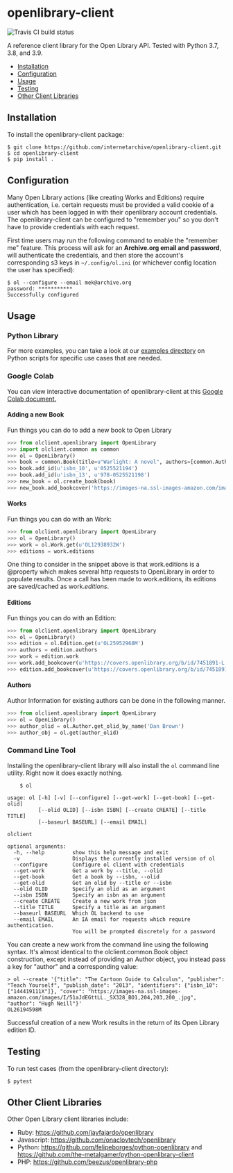 openlibrary-client
==================

![Travis CI build status](https://travis-ci.org/internetarchive/openlibrary-client.svg?branch=master)

A reference client library for the Open Library API. Tested with Python 3.7, 3.8, and 3.9.

- [Installation](#installation)
- [Configuration](#configuration)
- [Usage](#usage)
- [Testing](#testing)
- [Other Client Libraries](#other-client-libraries)

## Installation

To install the openlibrary-client package:
```
$ git clone https://github.com/internetarchive/openlibrary-client.git
$ cd openlibrary-client
$ pip install .
```

## Configuration

Many Open Library actions (like creating Works and Editions) require authentication, i.e. certain requests must be provided a valid cookie of a user which has been logged in with their openlibrary account credentials.  The openlibrary-client can be configured to "remember you" so you don't have to provide credentials with each request.

First time users may run the following command to enable the "remember me" feature. This process will ask for an **Archive.org email and password**, will authenticate the credentials, and then store the account's corresponding s3 keys in `~/.config/ol.ini` (or whichever config location the user has specified):

```
$ ol --configure --email mek@archive.org
password: ***********
Successfully configured
```

## Usage

### Python Library

For more examples, you can take a look at our [examples directory](examples/scripts) on Python scripts for specific use cases that are needed.

### Google Colab

You can view interactive documentation of openlibrary-client at this [Google Colab document.](https://colab.research.google.com/drive/10prZ3JwaV1ATJiR_xC6Y-oU7ApRHwaxG?usp=sharing)

#### Adding a new Book

Fun things you can do to add a new book to Open Library
```python
>>> from olclient.openlibrary import OpenLibrary
>>> import olclient.common as common
>>> ol = OpenLibrary()
>>> book = common.Book(title=u"Warlight: A novel", authors=[common.Author(name=u"Michael Ondaatje")], publisher=u"Deckle Edge", publish_date=u"2018")
>>> book.add_id(u'isbn_10', u'0525521194')
>>> book.add_id(u'isbn_13', u'978-0525521198')
>>> new_book = ol.create_book(book)
>>> new_book.add_bookcover('https://images-na.ssl-images-amazon.com/images/I/51kmM%2BvVRJL._SX337_BO1,204,203,200_.jpg')
```

#### Works

Fun things you can do with an Work:

```python
>>> from olclient.openlibrary import OpenLibrary
>>> ol = OpenLibrary()
>>> work = ol.Work.get(u'OL12938932W')
>>> editions = work.editions
```
One thing to consider in the snippet above is that work.editions is a @property which makes several http requests to OpenLibrary in order to populate results. Once a call has been made to work.editions, its editions are saved/cached as work._editions_.


#### Editions

Fun things you can do with an Edition:
```python
>>> from olclient.openlibrary import OpenLibrary
>>> ol = OpenLibrary()
>>> edition = ol.Edition.get(u'OL25952968M')
>>> authors = edition.authors
>>> work = edition.work
>>> work.add_bookcover(u'https://covers.openlibrary.org/b/id/7451891-L.jpg')
>>> edition.add_bookcover(u'https://covers.openlibrary.org/b/id/7451891-L.jpg')
```

#### Authors

Author Information for existing authors can be done in the following manner.
```python
>>> from olclient.openlibrary import OpenLibrary
>>> ol = OpenLibrary()
>>> author_olid = ol.Author.get_olid_by_name('Dan Brown')
>>> author_obj = ol.get(author_olid)
```

### Command Line Tool

Installing the openlibrary-client library will also install the `ol` command line utility. Right now it does exactly nothing.

```
    $ ol

usage: ol [-h] [-v] [--configure] [--get-work] [--get-book] [--get-olid]
          [--olid OLID] [--isbn ISBN] [--create CREATE] [--title TITLE]
          [--baseurl BASEURL] [--email EMAIL]

olclient

optional arguments:
  -h, --help         show this help message and exit
  -v                 Displays the currently installed version of ol
  --configure        Configure ol client with credentials
  --get-work         Get a work by --title, --olid
  --get-book         Get a book by --isbn, --olid
  --get-olid         Get an olid by --title or --isbn
  --olid OLID        Specify an olid as an argument
  --isbn ISBN        Specify an isbn as an argument
  --create CREATE    Create a new work from json
  --title TITLE      Specify a title as an argument
  --baseurl BASEURL  Which OL backend to use
  --email EMAIL      An IA email for requests which require authentication.
                     You will be prompted discretely for a password
```

You can create a new work from the command line using the following syntax. It's almost identical to the olclient.common.Book object construction, except instead of providing an Author object, you instead pass a key for "author" and a corresponding value:

```
> ol --create '{"title": "The Cartoon Guide to Calculus", "publisher": "Teach Yourself", "publish_date": "2013", "identifiers": {"isbn_10": ["144419111X"]}, "cover": "https://images-na.ssl-images-amazon.com/images/I/51aJdEGttLL._SX328_BO1,204,203,200_.jpg", "author": "Hugh Neill"}'
OL26194598M
```

Successful creation of a new Work results in the return of its Open Library edition ID.

## Testing

To run test cases (from the openlibrary-client directory):

```
$ pytest
```

## Other Client Libraries

Other Open Library client libraries include:
- Ruby: https://github.com/jayfajardo/openlibrary
- Javascript: https://github.com/onaclovtech/openlibrary
- Python: https://github.com/felipeborges/python-openlibrary and https://github.com/the-metalgamer/python-openlibrary-client
- PHP: https://github.com/beezus/openlibrary-php
